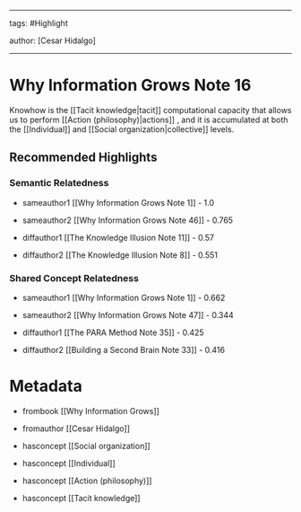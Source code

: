 




---

tags: #Highlight

author: [Cesar Hidalgo]

---
# Why Information Grows Note 16




Knowhow is the  [[Tacit knowledge|tacit]]  computational capacity that allows us to perform  [[Action (philosophy)|actions]] , and it is accumulated at both the  [[Individual]]  and  [[Social organization|collective]]  levels.


## Recommended Highlights

### Semantic Relatedness


- sameauthor1 [[Why Information Grows Note 1]] - 1.0

- sameauthor2 [[Why Information Grows Note 46]] - 0.765

- diffauthor1 [[The Knowledge Illusion Note 11]] - 0.57

- diffauthor2 [[The Knowledge Illusion Note 8]] - 0.551
### Shared Concept Relatedness


- sameauthor1 [[Why Information Grows Note 1]] - 0.662

- sameauthor2 [[Why Information Grows Note 47]] - 0.344

- diffauthor1 [[The PARA Method Note 35]] - 0.425

- diffauthor2 [[Building a Second Brain Note 33]] - 0.416
# Metadata


- frombook [[Why Information Grows]]

- fromauthor [[Cesar Hidalgo]]

- hasconcept [[Social organization]]

- hasconcept [[Individual]]

- hasconcept [[Action (philosophy)]]

- hasconcept [[Tacit knowledge]]